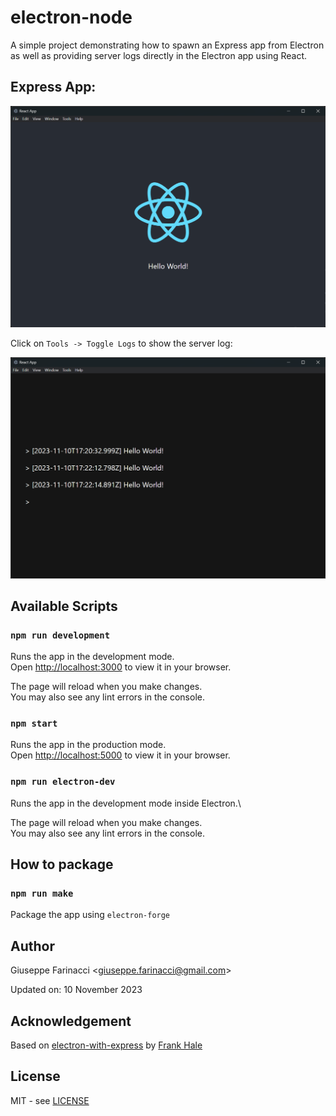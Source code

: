 # electron-node

A simple project demonstrating how to spawn an Express app from Electron as well as providing server logs directly in the Electron app using React.

## Express App:

![Express-React-App](screenshots/express-react-app.png)

Click on `Tools -> Toggle Logs` to show the server log:

![Server-Log](screenshots/server-log.png)

## Available Scripts

### `npm run development`
Runs the app in the development mode.\
Open [http://localhost:3000](http://localhost:3000) to view it in your browser.

The page will reload when you make changes.\
You may also see any lint errors in the console.

### `npm start`
Runs the app in the production mode.\
Open [http://localhost:5000](http://localhost:5000) to view it in your browser.

### `npm run electron-dev`
Runs the app in the development mode inside Electron.\

The page will reload when you make changes.\
You may also see any lint errors in the console.

## How to package

### `npm run make`
Package the app using `electron-forge`

## Author

Giuseppe Farinacci &lt;giuseppe.farinacci@gmail.com&gt;

Updated on: 10 November 2023

## Acknowledgement

Based on [electron-with-express](https://github.com/frankhale/electron-with-express) by [Frank Hale](https://github.com/frankhale)

## License

MIT - see [LICENSE](LICENSE)